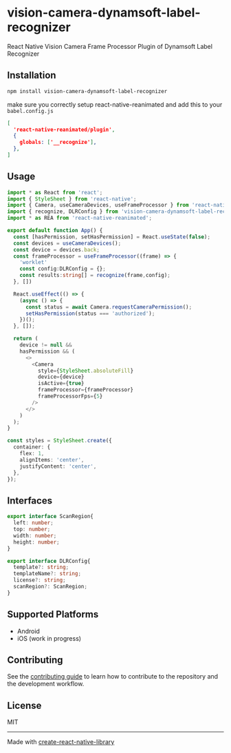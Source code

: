 # vision-camera-dynamsoft-label-recognizer


React Native Vision Camera Frame Processor Plugin of Dynamsoft Label Recognizer


## Installation

```sh
npm install vision-camera-dynamsoft-label-recognizer
```

make sure you correctly setup react-native-reanimated and add this to your `babel.config.js`

```json
[
  'react-native-reanimated/plugin',
  {
    globals: ['__recognize'],
  },
]
```

## Usage

```ts
import * as React from 'react';
import { StyleSheet } from 'react-native';
import { Camera, useCameraDevices, useFrameProcessor } from 'react-native-vision-camera';
import { recognize, DLRConfig } from 'vision-camera-dynamsoft-label-recognizer';
import * as REA from 'react-native-reanimated';

export default function App() {
  const [hasPermission, setHasPermission] = React.useState(false);
  const devices = useCameraDevices();
  const device = devices.back;
  const frameProcessor = useFrameProcessor((frame) => {
    'worklet'
    const config:DLRConfig = {};
    const results:string[] = recognize(frame,config);
  }, [])

  React.useEffect(() => {
    (async () => {
      const status = await Camera.requestCameraPermission();
      setHasPermission(status === 'authorized');
    })();
  }, []);

  return (
    device != null &&
    hasPermission && (
      <>
        <Camera
          style={StyleSheet.absoluteFill}
          device={device}
          isActive={true}
          frameProcessor={frameProcessor}
          frameProcessorFps={5}
        />
      </>
    )
  );
}

const styles = StyleSheet.create({
  container: {
    flex: 1,
    alignItems: 'center',
    justifyContent: 'center',
  },
});
```

## Interfaces

```ts
export interface ScanRegion{
  left: number;
  top: number;
  width: number;
  height: number;
}

export interface DLRConfig{
  template?: string;
  templateName?: string;
  license?: string;
  scanRegion?: ScanRegion;
}
```

## Supported Platforms

* Android
* iOS (work in progress)

## Contributing

See the [contributing guide](CONTRIBUTING.md) to learn how to contribute to the repository and the development workflow.

## License

MIT

---

Made with [create-react-native-library](https://github.com/callstack/react-native-builder-bob)
